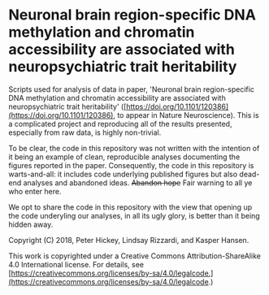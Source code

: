 # Neuronal brain region-specific DNA methylation and chromatin accessibility are associated with neuropsychiatric trait heritability

Scripts used for analysis of data in paper, 'Neuronal brain region-specific DNA methylation and chromatin accessibility are associated with neuropsychiatric trait heritability' ([https://doi.org/10.1101/120386](https://doi.org/10.1101/120386), to appear in Nature Neuroscience).
This is a complicated project and reproducing all of the results presented, especially from raw data, is highly non-trivial.

To be clear, the code in this repository was not written with the intention of it being an example of clean, reproducible analyses documenting the figures reported in the paper.
Consequently, the code in this repository is warts-and-all: it includes code underlying published figures but also dead-end analyses and abandoned ideas.
~~Abandon hope~~ Fair warning to all ye who enter here.

We opt to share the code in this repository with the view that opening up the code underyling our analyses, in all its ugly glory, is better than it being hidden away.

Copyright (C) 2018, Peter Hickey, Lindsay Rizzardi, and Kasper Hansen.

This work is copyrighted under a  Creative Commons Attribution-ShareAlike 4.0
International license. For details, see [https://creativecommons.org/licenses/by-sa/4.0/legalcode.](https://creativecommons.org/licenses/by-sa/4.0/legalcode.)
